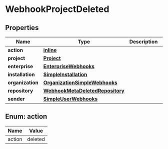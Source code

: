 
# WebhookProjectDeleted

## Properties
Name | Type | Description | Notes
------------ | ------------- | ------------- | -------------
**action** | [**inline**](#Action) |  | 
**project** | [**Project**](Project.md) |  | 
**enterprise** | [**EnterpriseWebhooks**](EnterpriseWebhooks.md) |  |  [optional]
**installation** | [**SimpleInstallation**](SimpleInstallation.md) |  |  [optional]
**organization** | [**OrganizationSimpleWebhooks**](OrganizationSimpleWebhooks.md) |  |  [optional]
**repository** | [**WebhookMetaDeletedRepository**](WebhookMetaDeletedRepository.md) |  |  [optional]
**sender** | [**SimpleUserWebhooks**](SimpleUserWebhooks.md) |  |  [optional]


<a id="Action"></a>
## Enum: action
Name | Value
---- | -----
action | deleted




